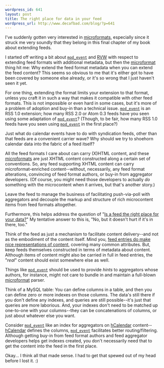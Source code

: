 ```yaml
--- 
wordpress_id: 641
layout: post
title: The right place for data in your feed
wordpress_url: http://www.decafbad.com/blog/?p=641
---
```

I've suddenly gotten very interested in [microformats][mf], especially since it struck me very soundly that they belong in this final chapter of my book about extending feeds.  

I started off writing a bit about [`mod_event`][me] and [RVW][rvw] with respect to extending feed formats with additional metadata, but then the [microformat][mf] thing hit me:  Why extend the feed format metadata when you can extend the feed content?  This seems so obvious to me that it's either got to have been covered by someone else already, or it's so wrong that I just haven't seen it yet.

For one thing, extending the format limits your extension to that format, unless you craft it in such a way that makes it compatible with other feed formats.  This is not impossible or even hard in some cases, but it's more of a problem of adoption and buy-in than a technical issue.  [`mod_event`][me] is an RSS 1.0 extension; how many RSS 2.0 or Atom 0.3 feeds have you seen using some adaptation of [`mod_event`][me]?  (Though, to be fair, how many RSS 1.0 feeds have you seen using [`mod_event`][me] in the first place?)

Just what do calendar events have to do with syndication feeds, other than that feeds are a convenient carrier wave?  Why should we try to shoehorn calendar data into the fabric of a feed itself?

All the feed formats I care about can carry (X)HTML content, and these [microformats][mf] are just XHTML content constructed along a certain set of conventions.  So, any feed supporting XHTML content can carry microformat-enriched content--without, necessarily, any feed format alterations, convincing of feed format authors, or buy-in from aggregator developers.  (Of course, you might need those developers to actually *do* something with the microcontent when it arrives, but that's another story.)

Leave the feed to manage the business of facilitating push-via-poll with aggregators and decouple the markup and structure of rich microcontent items from feed formats altogether.

Furthermore, this helps address the question of "[Is a feed the right place for your data?][fd]"  My tentative answer to this is, "No, but it doesn't hurt if it's in there, too."  

Think of the feed as just a mechanism to facilitate content delivery--and not as the embodiment of the content itself.  Mind you, [feed entries do make nice representations of content][au], covering many common attributes.  But, keep feeds themselves constructed in terms of metadata about content.  Although items of content might also be carried in full in feed entries, the "*real*" content should exist somewhere else as well.

Things like [`mod_event`][me] should be used to provide *hints* to aggregators whose authors, for instance, might not care to bundle in and maintain a full-blown [microformat][mf] parser.  

Think of a MySQL table:  You can define columns in a table, and then you can define zero or more indexes on those columns.  The data's still there if you don't define any indexes, and queries are still possible--it's just that queries are more laborious.  And, your indexes don't need to be matched up one-to-one with your columns--they can be concatenations of columns, or just about whatever else you want.  

Consider [`mod_event`][me] like an index for aggregators on [hCalendar][hc] content--[hCalendar][hc] defines the columns, [`mod_event`][me] facilitates better routing/filtering.  Although getting buy-in from feed format authors and feed aggregator developers helps get indexes created, you don't necessarily need that to get the content into the feed in the first place.

Okay... I think all that made sense.  I had to get that spewed out of my head before I lost it.  :)

[au]: http://www.decafbad.com/blog/2004/05/17/use_atom_for_a_universal_blog_transfer_protocol
[hc]: http://developers.technorati.com/wiki/hCalendar
[fd]: http://bitsko.slc.ut.us/blog/feed-data.html
[me]: http://web.resource.org/rss/1.0/modules/event/
[rvw]: http://www.pmbrowser.info/wiki.pl?RVW
[mf]: http://developers.technorati.com/wiki/MicroFormats
